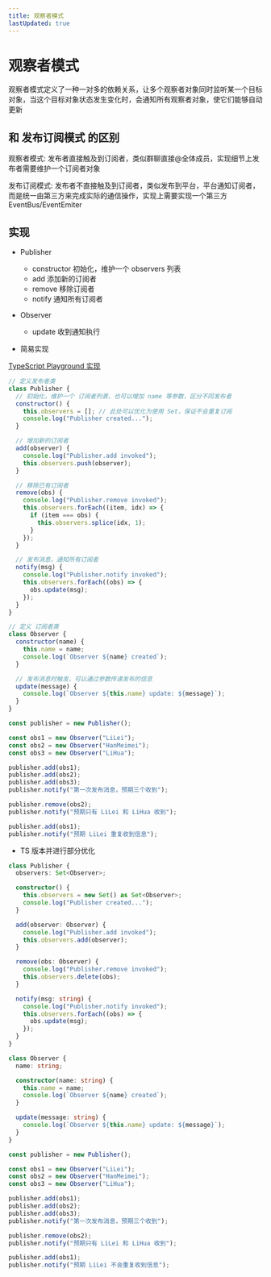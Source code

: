 ```yaml
---
title: 观察者模式
lastUpdated: true
---
```


# 观察者模式

观察者模式定义了一种一对多的依赖关系，让多个观察者对象同时监听某一个目标对象，当这个目标对象状态发生变化时，会通知所有观察者对象，使它们能够自动更新

## 和 发布订阅模式 的区别

观察者模式: 发布者直接触及到订阅者，类似群聊直接@全体成员，实现细节上发布者需要维护一个订阅者对象

发布订阅模式: 发布者不直接触及到订阅者，类似发布到平台，平台通知订阅者，而是统一由第三方来完成实际的通信操作，实现上需要实现一个第三方 EventBus/EventEmiter

## 实现

- Publisher

  - constructor 初始化，维护一个 observers 列表
  - add 添加新的订阅者
  - remove 移除订阅者
  - notify 通知所有订阅者

- Observer

  - update 收到通知执行

- 简易实现

[TypeScript Playground 实现](https://www.typescriptlang.org/play?#code/MYGwhgzhAEAKCuAjEBLCALApgJ2gbwChpoB7RCHANxwgC5oBlTAFwB4B5cqnAPgG4CRaMBIA7CM2zxgzErgAUASnxDizdGgB0ZCtmrYYAXmijMAd0Ysl0SJbadd+-quFiIJEJk0gSAc3kARAjIaFi4wNiYYMyYACaaCQGKAsQAvoLEYLGx8jrc2PQO+cqExMQi4h5ePv5BSKgYOJpZsdAoopQkANZxSSll6lp5ejTN2blcI9jJQulCkQC2JNQTdNBFUyUuFe6e3n6BwQ1hmovLmG0d3b0zZdCDENqT+o+xmJ4xq7fQc8SiJMwUAAzACe8gWEF89Ak2Havi2dx2VX2tSOoSa-0BoMunR6sT6LgeT0coyBcgAomBgOh5F9oIYeCo7sQdJp4AAHWLRTDgyHfNLfdJzUCQGAbfRMkxgBaYaGSOECIQ7STSWTYeSiaWy6AwuEIgYaR6amX0qUy-rlNzImryAAG4pw0AAJHhjZhUsJItzYrbBRloByuZ8ZVAwL5tbrRPDJZbKnsbfbno6XUS3R7A9z6C6QxAw+7ff0hYJldB2fV0bhjKYLGjGuqZgQSzoAIym6vrJPqgIAGRQ3cwKAJTfIACY2+YOySuwAJMCiACyA5lg5mw4gAGZxxYHV3e9P4GACQQyyE62Mci2Zifjk0WqsR1fy2e7zp14-TydMcCwQFADTegAA5QBCa0AReVAGA9QAI20AewNABh-wAQjMAfHNAEg5QAqOUANlNAAYlI9rwrU5MCWFYdAfARsLPL9QUCBDACvlQBIc2gXt+xQaBABiVOiUH3MBoAwrCnxOF9yGbd8b2wTQyJ-BDWIY6BAFg5QAseUAWcTAFhNDDAEP5SC+iAA)

```js
// 定义发布者类
class Publisher {
  // 初始化，维护一个 订阅者列表，也可以增加 name 等参数，区分不同发布者
  constructor() {
    this.observers = []; // 此处可以优化为使用 Set，保证不会重复订阅
    console.log("Publisher created...");
  }

  // 增加新的订阅者
  add(observer) {
    console.log("Publisher.add invoked");
    this.observers.push(observer);
  }

  // 移除已有订阅者
  remove(obs) {
    console.log("Publisher.remove invoked");
    this.observers.forEach((item, idx) => {
      if (item === obs) {
        this.observers.splice(idx, 1);
      }
    });
  }

  // 发布消息，通知所有订阅者
  notify(msg) {
    console.log("Publisher.notify invoked");
    this.observers.forEach((obs) => {
      obs.update(msg);
    });
  }
}

// 定义 订阅者类
class Observer {
  constructor(name) {
    this.name = name;
    console.log(`Observer ${name} created`);
  }

  // 发布消息时触发，可以通过参数传递发布的信息
  update(message) {
    console.log(`Observer ${this.name} update: ${message}`);
  }
}

const publisher = new Publisher();

const obs1 = new Observer("LiLei");
const obs2 = new Observer("HanMeimei");
const obs3 = new Observer("LiHua");

publisher.add(obs1);
publisher.add(obs2);
publisher.add(obs3);
publisher.notify("第一次发布消息，预期三个收到");

publisher.remove(obs2);
publisher.notify("预期只有 LiLei 和 LiHua 收到");

publisher.add(obs1);
publisher.notify("预期 LiLei 重复收到信息");
```

- TS 版本并进行部分优化

```typescript
class Publisher {
  observers: Set<Observer>;

  constructor() {
    this.observers = new Set() as Set<Observer>;
    console.log("Publisher created...");
  }

  add(observer: Observer) {
    console.log("Publisher.add invoked");
    this.observers.add(observer);
  }

  remove(obs: Observer) {
    console.log("Publisher.remove invoked");
    this.observers.delete(obs);
  }

  notify(msg: string) {
    console.log("Publisher.notify invoked");
    this.observers.forEach((obs) => {
      obs.update(msg);
    });
  }
}

class Observer {
  name: string;

  constructor(name: string) {
    this.name = name;
    console.log(`Observer ${name} created`);
  }

  update(message: string) {
    console.log(`Observer ${this.name} update: ${message}`);
  }
}

const publisher = new Publisher();

const obs1 = new Observer("LiLei");
const obs2 = new Observer("HanMeimei");
const obs3 = new Observer("LiHua");

publisher.add(obs1);
publisher.add(obs2);
publisher.add(obs3);
publisher.notify("第一次发布消息，预期三个收到");

publisher.remove(obs2);
publisher.notify("预期只有 LiLei 和 LiHua 收到");

publisher.add(obs1);
publisher.notify("预期 LiLei 不会重复收到信息");
```
